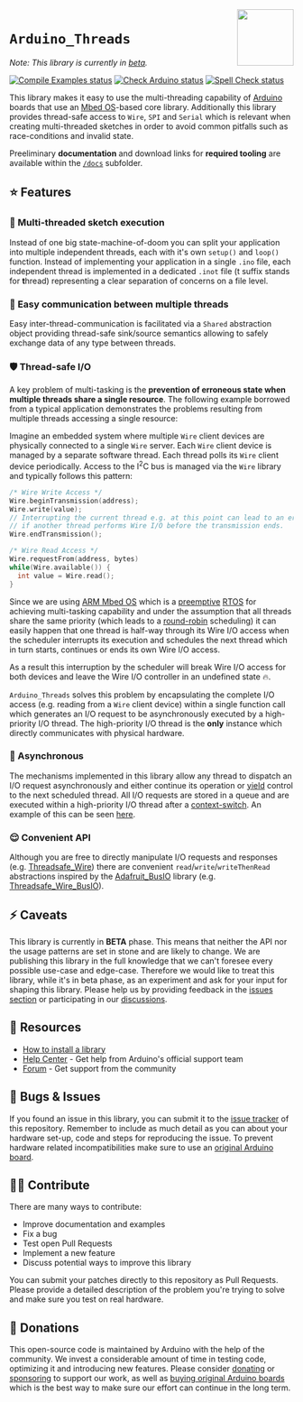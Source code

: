 <img src="https://content.arduino.cc/website/Arduino_logo_teal.svg" height="100" align="right" />

`Arduino_Threads`
=================
*Note: This library is currently in [beta](#zap-caveats).*

[![Compile Examples status](https://github.com/arduino-libraries/Arduino_Threads/actions/workflows/compile-examples.yml/badge.svg)](https://github.com/arduino-libraries/Arduino_Threads/actions/workflows/compile-examples.yml)
[![Check Arduino status](https://github.com/arduino-libraries/Arduino_Threads/actions/workflows/check-arduino.yml/badge.svg)](https://github.com/arduino-libraries/Arduino_Threads/actions/workflows/check-arduino.yml)
[![Spell Check status](https://github.com/arduino-libraries/Arduino_Threads/actions/workflows/spell-check.yml/badge.svg)](https://github.com/arduino-libraries/Arduino_Threads/actions/workflows/spell-check.yml)

This library makes it easy to use the multi-threading capability of [Arduino](https://www.arduino.cc/) boards that use an [Mbed OS](https://os.mbed.com/docs/mbed-os/latest/introduction/index.html)-based core library. Additionally this library provides thread-safe access to `Wire`, `SPI` and `Serial` which is relevant when creating multi-threaded sketches in order to avoid common pitfalls such as race-conditions and invalid state. ​

Preeliminary **documentation** and download links for **required tooling** are available within the [`/docs`](docs/README.md) subfolder.

## :star: Features
### :thread: Multi-threaded sketch execution
Instead of one big state-machine-of-doom you can split your application into multiple independent threads, each with it's own `setup()` and `loop()` function. Instead of implementing your application in a single `.ino` file, each independent thread is implemented in a dedicated `.inot` file (t suffix stands for **t**hread) representing a clear separation of concerns on a file level.

### :calling: Easy communication between multiple threads
Easy inter-thread-communication is facilitated via a `Shared` abstraction object providing thread-safe sink/source semantics allowing to safely exchange data of any type between threads.

### :shield: Thread-safe I/O
A key problem of multi-tasking is the **prevention of erroneous state when multiple threads share a single resource**. The following example borrowed from a typical application demonstrates the problems resulting from multiple threads accessing a single resource:

Imagine an embedded system where multiple `Wire` client devices are physically connected to a single `Wire` server. Each `Wire` client device is managed by a separate software thread. Each thread polls its `Wire` client device periodically. Access to the I<sup>2</sup>C bus is managed via the `Wire` library and typically follows this pattern:

```C++
/* Wire Write Access */
Wire.beginTransmission(address);
Wire.write(value);
// Interrupting the current thread e.g. at this point can lead to an erroneous state
// if another thread performs Wire I/O before the transmission ends.
Wire.endTransmission();

/* Wire Read Access */
Wire.requestFrom(address, bytes)
while(Wire.available()) {
  int value = Wire.read();
}
```

Since we are using [ARM Mbed OS](https://os.mbed.com/mbed-os/) which is a [preemptive](https://en.wikipedia.org/wiki/Preemption_(computing)) [RTOS](https://en.wikipedia.org/wiki/Real-time_operating_system) for achieving multi-tasking capability and under the assumption that all threads share the same priority (which leads to a [round-robin](https://en.wikipedia.org/wiki/Round-robin_scheduling) scheduling) it can easily happen that one thread is half-way through its Wire I/O access when the scheduler interrupts its execution and schedules the next thread which in turn starts, continues or ends its own Wire I/O access.

As a result this interruption by the scheduler will break Wire I/O access for both devices and leave the Wire I/O controller in an undefined state :fire:.

`Arduino_Threads` solves this problem by encapsulating the complete I/O access (e.g. reading from a `Wire` client device) within a single function call which generates an I/O request to be asynchronously executed by a high-priority I/O thread. The high-priority I/O thread is the **only** instance which directly communicates with physical hardware.

### :runner: Asynchronous
The mechanisms implemented in this library allow any thread to dispatch an I/O request asynchronously and either continue its operation or [yield](https://en.wikipedia.org/wiki/Yield_(multithreading)) control to the next scheduled thread. All I/O requests are stored in a queue and are executed within a high-priority I/O thread after a [context-switch](https://en.wikipedia.org/wiki/Context_switch). An example of this can be seen [here](examples/Threadsafe_IO/Threadsafe_SPI/Threadsafe_SPI.ino).

### :relieved: Convenient API
Although you are free to directly manipulate I/O requests and responses (e.g. [Threadsafe_Wire](examples/Threadsafe_IO/Threadsafe_Wire/Threadsafe_Wire.ino)) there are convenient `read`/`write`/`writeThenRead` abstractions inspired by the [Adafruit_BusIO](https://github.com/adafruit/Adafruit_BusIO) library (e.g. [Threadsafe_Wire_BusIO](examples/Threadsafe_IO/Threadsafe_Wire_BusIO/Threadsafe_Wire_BusIO.ino)).

## :zap: Caveats

This library is currently in **BETA** phase. This means that neither the API nor the usage patterns are set in stone and are likely to change. We are publishing this library in the full knowledge that we can't foresee every possible use-case and edge-case. Therefore we would like to treat this library, while it's in beta phase, as an experiment and ask for your input for shaping this library. Please help us by providing feedback in the [issues section](https://github.com/bcmi-labs/Arduino_Threads/issues) or participating in our [discussions](https://github.com/arduino/language/discussions).

## :mag_right: Resources

* [How to install a library](https://www.arduino.cc/en/guide/libraries)
* [Help Center](https://support.arduino.cc/) - Get help from Arduino's official support team
* [Forum](https://forum.arduino.cc) - Get support from the community

## :bug: Bugs & Issues

If you found an issue in this library, you can submit it to the [issue tracker](issues) of this repository. Remember to include as much detail as you can about your hardware set-up, code and steps for reproducing the issue. To prevent hardware related incompatibilities make sure to use an [original Arduino board](https://support.arduino.cc/hc/en-us/articles/360020652100-How-to-spot-a-counterfeit-Arduino).

## :technologist: Contribute

There are many ways to contribute:

* Improve documentation and examples
* Fix a bug
* Test open Pull Requests
* Implement a new feature
* Discuss potential ways to improve this library

You can submit your patches directly to this repository as Pull Requests. Please provide a detailed description of the problem you're trying to solve and make sure you test on real hardware.

## :yellow_heart: Donations

This open-source code is maintained by Arduino with the help of the community. We invest a considerable amount of time in testing code, optimizing it and introducing new features. Please consider [donating](https://www.arduino.cc/en/donate/) or [sponsoring](https://github.com/sponsors/arduino) to support our work, as well as [buying original Arduino boards](https://store.arduino.cc/) which is the best way to make sure our effort can continue in the long term.
